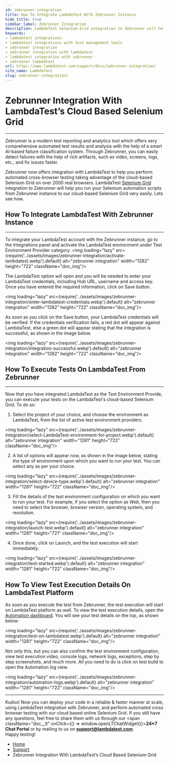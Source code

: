 ```yaml
---
id: zebrunner-integration
title: How To Integrate LambdaTest With Zebrunner Instance
hide_title: true
sidebar_label: Zebrunner Integration
description: LambdaTest Selenium Grid integration to Zebrunner will help you run your Selenium automation scripts from Zebrunner instance to our cloud-based Selenium Grid.
keywords:
- lambdatest integrations
- lambdatest integrations with test management tools
- zebrunner integration
- zebrunner integration with lambdatest
- lambdatest integration with zebrunner
- zebrunner lambdatest
url: https://www.lambdatest.com/support/docs/zebrunner-integration/
site_name: LambdaTest
slug: zebrunner-integration/
---
```

<script type="application/ld+json"
      dangerouslySetInnerHTML={{ __html: JSON.stringify({
       "@context": "https://schema.org",
        "@type": "BreadcrumbList",
        "itemListElement": [{
          "@type": "ListItem",
          "position": 1,
          "name": "LambdaTest",
          "item": "https://www.lambdatest.com"
        },{
          "@type": "ListItem",
          "position": 2,
          "name": "Support",
          "item": "https://www.lambdatest.com/support/docs/"
        },{
          "@type": "ListItem",
          "position": 3,
          "name": "Zebrunner Integration",
          "item": "https://www.lambdatest.com/support/docs/zebrunner-integration/"
        }]
      })
    }}
></script>

# Zebrunner Integration With LambdaTest’s Cloud Based Selenium Grid
***

Zebrunner is a modern test reporting and analytics tool which offers very comprehensive automated test results and analysis with the help of a smart AI-based failure classification system. Through Zebrunner, you can easily detect failures with the help of rich artifacts, such as video, screens, logs, etc., and fix issues faster.

Zebrunner now offers integration with LambdaTest to help you perform automated cross-browser testing taking advantage of the cloud-based Selenium Grid on over 2000 real browsers. LambdaTest [Selenium Grid](https://www.lambdatest.com/blog/why-selenium-grid-is-ideal-for-automated-browser-testing/) integration to Zebrunner will help you run your Selenium automation scripts from Zebrunner instance to our cloud-based Selenium Grid very easily. Lets see how.

## How To Integrate LambdaTest With Zebrunner Instance

* * *

To integrate your LambdaTest account with the Zebrunner instance, go to the Integrations panel and activate the LambdaTest environment under Test Environment Provider category. <img loading="lazy" src={require('../assets/images/zebrunner-integration/activate-lambdatest.webp').default} alt="zebrunner integration" width="1282" height="722" className="doc_img"/>

The LambdaTest option will open and you will be needed to enter your LambdaTest credentials, including Hub URL, username and access key. Once you have entered the required information, click on Save button. 

<img loading="lazy" src={require('../assets/images/zebrunner-integration/enter-lambdatest-credentials.webp').default} alt="zebrunner integration" width="1282" height="722" className="doc_img"/>

As soon as you click on the Save button, your LambdaTest credentials will be verified. If the credentials verification fails, a red dot will appear against LambdaTest, else a green dot will appear stating that the integration is successful, as shown in the image below.

<img loading="lazy" src={require('../assets/images/zebrunner-integration/integration-successful.webp').default} alt="zebrunner integration" width="1282" height="722"  className="doc_img"/>

## How To Execute Tests On LambdaTest From Zebrunner

* * *

Now that you have integrated LambdaTest as the Test Environment Provide, you can execute your tests on the LambdaTest's cloud-based Selenium Grid. To do so:

1.  Select the project of your choice, and choose the environment as LambdaTest, from the list of active test environment providers. 

<img loading="lazy" src={require('../assets/images/zebrunner-integration/select-LambdaTest-environment-for-project.webp').default} alt="zebrunner integration" width="1281" height="722"  className="doc_img"/>

2.  A list of options will appear now, as shown in the image below, stating the type of environment upon which you want to run your test. You can select any as per your choice. 

<img loading="lazy" src={require('../assets/images/zebrunner-integration/select-device-type.webp').default} alt="zebrunner integration" width="1281" height="722" className="doc_img"/>

3.  Fill the details of the test environment configuration on which you want to run your test. For example, if you select the option as _Web_, then you need to select the browser, browser version, operating system, and resolution. 

<img loading="lazy" src={require('../assets/images/zebrunner-integration/launch-test.webp').default} alt="zebrunner integration" width="1281" height="721" className="doc_img"/>

4.  Once done, click on Launch, and the test execution will start immediately.

 <img loading="lazy" src={require('../assets/images/zebrunner-integration/test-started.webp').default} alt="zebrunner integration" width="1281" height="722" className="doc_img"/>

## How To View Test Execution Details On LambdaTest Platform

As soon as you execute the test from Zebrunner, the test execution will start on LambdaTest platform as well. To view the test execution details, open the [Automation dashboard](https://automation.lambdatest.com/). You will see your test details on the top, as shown below:

 <img loading="lazy" src={require('../assets/images/zebrunner-integration/test-on-lambdatest.webp').default} alt="zebrunner integration" width="1281" height="722" className="doc_img"/>

Not only this, but you can also confirm the test environment configuration, view test execution video, console logs, network logs, exceptions, step by step screenshots, and much more. All you need to do is click on test build to open the Automation log view. 

<img loading="lazy" src={require('../assets/images/zebrunner-integration/automation-logs.webp').default} alt="zebrunner integration" width="1281" height="722" className="doc_img"/>

* * *
>
Kudos! Now you can deploy your code in a reliable & faster manner at scale, using LambdaTest integration with Zebrunner, and perform automated cross browser testing with our cloud based online Selenium Grid. If you still have any questions, feel free to share them with us through our <span className="doc__lt" onClick={() => window.openLTChatWidget()}>**24*7 Chat Portal**</span> or by mailing to us on [**support@lambdatest.com**](mailto:support@lambdatest.com). <br /> Happy testing!

<nav aria-label="breadcrumbs">
  <ul className="breadcrumbs">
    <li className="breadcrumbs__item">
      <a className="breadcrumbs__link" href="https://www.lambdatest.com">Home</a>
    </li>
    <li className="breadcrumbs__item">
      <a className="breadcrumbs__link" target="_ self" href="https://www.lambdatest.com/support/docs/">Support</a>
    </li>
    <li className="breadcrumbs__item breadcrumbs__item--active">
      <span className="breadcrumbs__link">Zebrunner Integration With LambdaTest’s Cloud Based Selenium Grid</span>
    </li>
  </ul>
</nav> 